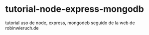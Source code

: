 # tutorial-node-express-mongodb
tutorial uso de node, express, mongodeb seguido de la web de robinwieruch.de
